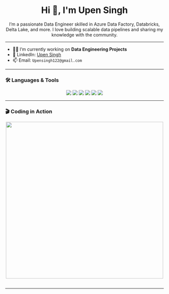 
<h1 align="center">Hi 👋, I'm Upen Singh</h1>

<p align="center">
  I’m a passionate Data Engineer skilled in Azure Data Factory, Databricks, Delta Lake, and more. I love building scalable data pipelines and sharing my knowledge with the community.
</p>

---

- 🧑‍💻 I’m currently working on **Data Engineering Projects**
- 💼 LinkedIn: [Upen Singh](https://www.linkedin.com/in/upen-singh-546999341/)
- 📫 Email: `Upensingh122@gmail.com`

---

### 🛠️ Languages & Tools


<p align="center">
  <img src="https://img.shields.io/badge/Azure_Data_Factory-0175C2?style=for-the-badge&logo=microsoftazure&logoColor=white"/>
  <img src="https://img.shields.io/badge/Databricks-E65A2F?style=for-the-badge&logo=databricks&logoColor=white"/>
  <img src="https://img.shields.io/badge/PySpark-FDEE21?style=for-the-badge&logo=apachespark&logoColor=black"/>
  <img src="https://img.shields.io/badge/Azure_SQL_Database-0078D4?style=for-the-badge&logo=microsoftsqlserver&logoColor=white"/>
  <img src="https://img.shields.io/badge/Python-3776AB?style=for-the-badge&logo=python&logoColor=white"/>
  <img src="https://img.shields.io/badge/SQL-005C84?style=for-the-badge&logo=mysql&logoColor=white"/>
</p>



---

### 🎬 Coding in Action

<p align="center">
  <img src="https://user-images.githubusercontent.com/74038190/212749695-a6817c5a-a794-462b-afca-1b5ce7dd5e63.gif" width="500">
<br><br>

</p>

---



